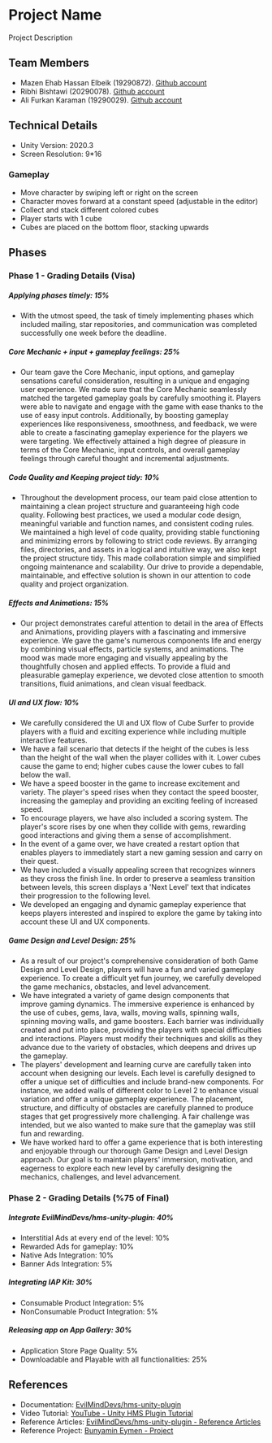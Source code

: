 # Project Name

Project Description

## Team Members

- Mazen Ehab Hassan Elbeik (19290872). [Github account](https://github.com/mazenbeik1)
- Ribhi Bishtawi (20290078). [Github account](https://github.com/ribhy-bishtawi)
- Ali Furkan Karaman (19290029). [Github account](https://github.com/AlifurkanKaraman)

## Technical Details

- Unity Version: 2020.3
- Screen Resolution: 9*16

### Gameplay

- Move character by swiping left or right on the screen
- Character moves forward at a constant speed (adjustable in the editor)
- Collect and stack different colored cubes
- Player starts with 1 cube
- Cubes are placed on the bottom floor, stacking upwards

## Phases

### Phase 1 - Grading Details (Visa)

##### Applying phases timely: 15%
- With the utmost speed, the task of timely implementing phases which included mailing, star repositories, and communication was completed successfully one week before the deadline.
##### Core Mechanic + input + gameplay feelings: 25%
- Our team gave the Core Mechanic, input options, and gameplay sensations careful consideration, resulting in a unique and engaging user experience. We made sure that the Core Mechanic seamlessly matched the targeted gameplay goals by carefully smoothing it. Players were able to navigate and engage with the game with ease thanks to the use of easy input controls. Additionally, by boosting gameplay experiences like responsiveness, smoothness, and feedback, we were able to create a fascinating gameplay experience for the players we were targeting. We effectively attained a high degree of pleasure in terms of the Core Mechanic, input controls, and overall gameplay feelings through careful thought and incremental adjustments.
##### Code Quality and Keeping project tidy: 10%
- Throughout the development process, our team paid close attention to maintaining a clean project structure and guaranteeing high code quality. Following best practices, we used a modular code design, meaningful variable and function names, and consistent coding rules. We maintained a high level of code quality, providing stable functioning and minimizing errors by following to strict code reviews. By arranging files, directories, and assets in a logical and intuitive way, we also kept the project structure tidy. This made collaboration simple and simplified ongoing maintenance and scalability. Our drive to provide a dependable, maintainable, and effective solution is shown in our attention to code quality and project organization.
##### Effects and Animations: 15%
- Our project demonstrates careful attention to detail in the area of Effects and Animations, providing players with a fascinating and immersive experience. We gave the game's numerous components life and energy by combining visual effects, particle systems, and animations. The mood was made more engaging and visually appealing by the thoughtfully chosen and applied effects. To provide a fluid and pleasurable gameplay experience, we devoted close attention to smooth transitions, fluid animations, and clean visual feedback.
##### UI and UX flow: 10%
- We carefully considered the UI and UX flow of Cube Surfer to provide players with a fluid and exciting experience while including multiple interactive features.
- We have a fail scenario that detects if the height of the cubes is less than the height of the wall when the player collides with it. Lower cubes cause the game to end; higher cubes cause the lower cubes to fall below the wall.
- We have a speed booster in the game to increase excitement and variety. The player's speed rises when they contact the speed booster, increasing the gameplay and providing an exciting feeling of increased speed.
- To encourage players, we have also included a scoring system. The player's score rises by one when they collide with gems, rewarding good interactions and giving them a sense of accomplishment.
- In the event of a game over, we have created a restart option that enables players to immediately start a new gaming session and carry on their quest.
- We have included a visually appealing screen that recognizes winners as they cross the finish line. In order to preserve a seamless transition between levels, this screen displays a 'Next Level' text that indicates their progression to the following level.
- We developed an engaging and dynamic gameplay experience that keeps players interested and inspired to explore the game by taking into account these UI and UX components.
##### Game Design and Level Design: 25%
- As a result of our project's comprehensive consideration of both Game Design and Level Design, players will have a fun and varied gameplay experience. To create a difficult yet fun journey, we carefully developed the game mechanics, obstacles, and level advancement.
- We have integrated a variety of game design components that improve gaming dynamics. The immersive experience is enhanced by the use of cubes, gems, lava, walls, moving walls, spinning walls, spinning moving walls, and game boosters. Each barrier was individually created and put into place, providing the players with special difficulties and interactions. Players must modify their techniques and skills as they advance due to the variety of obstacles, which deepens and drives up the gameplay.
- The players' development and learning curve are carefully taken into account when designing our levels. Each level is carefully designed to offer a unique set of difficulties and include brand-new components. For instance, we added walls of different color to Level 2 to enhance visual variation and offer a unique gameplay experience. The placement, structure, and difficulty of obstacles are carefully planned to produce stages that get progressively more challenging. A fair challenge was intended, but we also wanted to make sure that the gameplay was still fun and rewarding.
- We have worked hard to offer a game experience that is both interesting and enjoyable through our thorough Game Design and Level Design approach. Our goal is to maintain players' immersion, motivation, and eagerness to explore each new level by carefully designing the mechanics, challenges, and level advancement.

### Phase 2 - Grading Details (%75 of Final)

##### Integrate EvilMindDevs/hms-unity-plugin: 40%
  - Interstitial Ads at every end of the level: 10%
  - Rewarded Ads for gameplay: 10%
  - Native Ads Integration: 10%
  - Banner Ads Integration: 5%
##### Integrating IAP Kit: 30%
  - Consumable Product Integration: 5%
  - NonConsumable Product Integration: 5%
##### Releasing app on App Gallery: 30%
  - Application Store Page Quality: 5%
  - Downloadable and Playable with all functionalities: 25%

## References

- Documentation: [EvilMindDevs/hms-unity-plugin](https://evilminddevs.gitbook.io/hms-unity-plugin/)
- Video Tutorial: [YouTube - Unity HMS Plugin Tutorial](https://www.youtube.com/watch?v=ZskQf4quNhU&ab_channel=AlihanErsoy)
- Reference Articles: [EvilMindDevs/hms-unity-plugin - Reference Articles](https://evilminddevs.gitbook.io/hms-unity-plugin/references/reference-articles)
- Reference Project: [Bunyamin Eymen - Project](https://github.com/bunyamineymen/Lesson_DevelopingMobileGames_2022-2023_Spring/tree/main/_Project)
